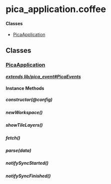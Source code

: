 # pica\_application.coffee

#### Classes
  
* [PicaApplication](#PicaApplication)
  






## Classes
  
### <a name="PicaApplication">[PicaApplication](PicaApplication)</a>
    
      
#### *[extends lib/pica\_event#PicaEvents](#PicaEvents)*
      
    
    
    
    
#### Instance Methods
      
##### <a name="constructor">constructor(@config)</a>

      
##### <a name="newWorkspace">newWorkspace()</a>

      
##### <a name="showTileLayers">showTileLayers()</a>

      
##### <a name="fetch">fetch()</a>

      
##### <a name="parse">parse(data)</a>

      
##### <a name="notifySyncStarted">notifySyncStarted()</a>

      
##### <a name="notifySyncFinished">notifySyncFinished()</a>

      
    
    
  



